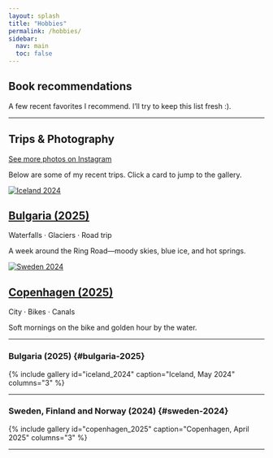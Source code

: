 ```yaml
---
layout: splash
title: "Hobbies"
permalink: /hobbies/
sidebar:
  nav: main
  toc: false
---
```


## Book recommendations

A few recent favorites I recommend. I’ll try to keep this list fresh :).


---

## Trips & Photography

<p>
  <a class="btn btn--inverse" href="https://www.instagram.com/sofiafotossss/" target="_blank" rel="noopener">See more photos on Instagram</a>
</p>


Below are some of my recent trips. Click a card to jump to the gallery.

<div class="grid__wrapper">
  <article class="archive__item">
    <a href="#bulgaria-2025" class="archive__item-teaser">
      <img src="/assets/images/trips/iceland_2024/thumbs/iceland-thumb.jpg" alt="Iceland 2024">
    </a>
    <h2 class="archive__item-title"><a href="#bulgaria-2025">Bulgaria (2025)</a></h2>
    <p class="page__meta">Waterfalls · Glaciers · Road trip</p>
    <p>A week around the Ring Road—moody skies, blue ice, and hot springs.</p>
  </article>

  <article class="archive__item">
    <a href="#sweden-2024" class="archive__item-teaser">
      <img src="/assets/images/trips/copenhagen_2025/thumbs/cph-thumb.jpg" alt="Sweden 2024">
    </a>
    <h2 class="archive__item-title"><a href="#copenhagen-2025">Copenhagen (2025)</a></h2>
    <p class="page__meta">City · Bikes · Canals</p>
    <p>Soft mornings on the bike and golden hour by the water.</p>
  </article>

</div>

---

### Bulgaria (2025) {#bulgaria-2025}

{% include gallery id="iceland_2024" caption="Iceland, May 2024" columns="3" %}

---

### Sweden, Finland and Norway (2024) {#sweden-2024}

{% include gallery id="copenhagen_2025" caption="Copenhagen, April 2025" columns="3" %}

---


